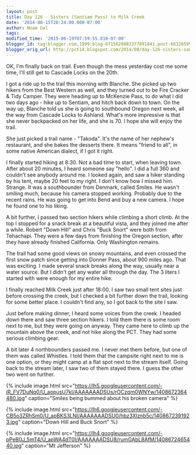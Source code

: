 ```yaml
---
layout: post
title: Day 126 - Sisters (Santiam Pass) to Milk Creek
date: '2014-08-15T20:24:00.000-07:00'
author: Noam Gal
tags:
modified_time: '2015-06-19T07:59:55.810-07:00'
blogger_id: tag:blogger.com,1999:blog-8715620883377891841.post-6632659970572767217
blogger_orig_url: http://pct14.blogspot.com/2014/08/day-126-sisters-santiam-pass-to-milk.html
---
```

OK, I'm finally back on trail. Even though the mess yesterday cost me some time, I'll still get to Cascade Locks on the 20th.

I got a ride up to the trail this morning with Blanche. She picked up two hikers from the Best Western as well, and they turned out to be Fire Cracker & Tidy Camper. They were heading up to McKenzie Pass, to do what I did two days ago - hike up to Sentiam, and hitch back down to town. On the way up, Blanche told us she is going to southbound Oregon next week, all the way from Cascade Locks to Ashland. What's more impressive is that she never backpacked on her life, and she is 70. I hope she will enjoy the trail.

She just picked a trail name - "Takoda". It's the name of her nephew's restaurant, and she bakes the desserts there. It means "friend to all", in some native American dialect, if I got it right.

I finally started hiking at 8:30. Not a bad time to start, when leaving town. After about 20 minutes, I heard someone say "hello". I did a full 360 and couldn't see anybody around me. I looked again, and saw a hiker standing by his tent, maybe 20 feet to my right. I don't know how I missed him. Strange. It was a southbounder from Denmark, called Smiles. He wasn't smiling much, because his camera stopped working. Probably due to the recent rains. He was going to get into Bend and buy a new camera. I hope he found one to his liking.

A bit further, I passed two section hikers while climbing a short climb. At the top I stopped for a snack break at a beautiful vista, and they joined me after a while. Robert "Down Hill" and Chris "Buck Snort" were both from Tehachapi. They were a few days from finishing the Oregon section, after they have already finished California. Only Washington remains.

The trail had some good views on snowy mountains, and even crossed the first snow patch since getting into Donner Pass, about 900 miles ago. That was exciting. I made several snack breaks along the way, usually near a water source. But I didn't get any water all through the day. The 3 liters I started with were enough for my entire hike.

I finally reached Milk Creek just after 18:00. I saw two small tent sites just before crossing the creek, but I checked a bit further down the trail, looking for some better place. I couldn't find any, so I got back to the site I saw.

Just before making dinner, I heard some voices from the creek. I headed down there and saw three section hikers. I told them there is some room next to me, but they were going on anyway. They came here to climb up the mountain above the creek, and not hike along the PCT. They had some serious climbing gear.

A bit later 4 northbounders passed me. I never met them before, but one of them was called Whistles. I told them that the campsite right next to me is one option, or they might camp at a flat spot next to the stream itself. Going back to the stream later, I saw two of them stayed there. I guess the other two went on further.

{% include image.html src="https://lh5.googleusercontent.com/-iR_FV7DuNq0/U_aopusU7kI/AAAAAAADSUs/rOCzqm0WNYw/1408672364480.jpg" caption="Smiles being bummed about his broken camera" %}

{% include image.html src="https://lh6.googleusercontent.com/-CB5o3ZRhSm0/U_apBKS3LNI/AAAAAAADSU0/hbz3Xlznb5c/1408672391923.jpg" caption="Down Hill and Buck Snort" %}

{% include image.html src="https://lh4.googleusercontent.com/-pPeB0J_5mT4/U_apWA4dT0I/AAAAAAADSU8/rumGAbL8AfM/1408672465440.jpg" caption="Mt Jefferson" %}

